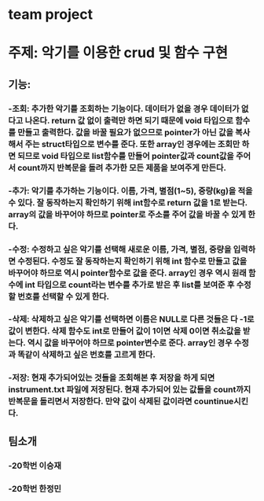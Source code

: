 # team project

# 주제: 악기를 이용한 crud 및 함수 구현

## 기능:
### -조회: 추가한 악기를 조회하는 기능이다. 데이터가 없을 경우 데이터가 없다고 나온다. return 값 없이 출력만 하면 되기 때문에 void 타입으로 함수를 만들고 출력한다. 값을 바꿀 필요가 없으므로 pointer가 아닌 값을 복사해서 주는 struct타입으로 변수를 준다. 또한 array인 경우에는 조회만 하면 되므로 void 타입으로 list함수를 만들어 pointer값과 count값을 주어서 count까지 반복문을 돌려 추가한 모든 제품을 보여주게 만든다.
### -추가: 악기를 추가하는 기능이다. 이름, 가격, 별점(1~5), 중량(kg)을 적을 수 있다. 잘 동작하는지 확인하기 위해 int함수로 return 값을 1로 받는다. array의 값을 바꾸어야 하므로 pointer로 주소를 주어 값을 바꿀 수 있게 한다. 
### -수정: 수정하고 싶은 악기를 선택해 새로운 이름, 가격, 별점, 중량을 입력하면 수정된다. 수정도 잘 동작하는지 확인하기 위해 int 함수로 만들고 값을 바꾸어야 하므로 역시 pointer함수로 값을 준다. array인 경우 역시 원래 함수에 int 타입으로 count라는 변수를 추가로 받은 후 list를 보여준 후 수정할 번호를 선택할 수 있게 한다. 
### -삭제: 삭제하고 싶은 악기를 선택하면 이름은 NULL로 다른 것들은 다 -1로 값이 변한다. 삭제 함수도 int로 만들어 값이 1이면 삭제 0이면 취소값을 받는다. 역시 값을 바꾸어야 하므로 pointer변수로 준다. array인 경우 수정과 똑같이 삭제하고 싶은 번호를 고르게 한다.
### -저장: 현재 추가되어있는 것들을 조회해본 후 저장을 하게 되면 instrument.txt 파일에 저장된다. 현재 추가되어 있는 값들을 count까지 반복문을 돌리면서 저장한다. 만약 값이 삭제된 값이라면 countinue시킨다.

## 팀소개
### -20학번 이승재
### -20학번 한정민
